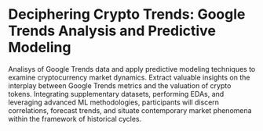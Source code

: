 # Deciphering Crypto Trends: Google Trends Analysis and Predictive Modeling

Analisys of Google Trends data and apply predictive modeling techniques to examine cryptocurrency market dynamics. Extract valuable insights on the interplay between Google Trends metrics and the valuation of crypto tokens. Integrating supplementary datasets, performing EDAs, and leveraging advanced ML methodologies, participants will discern correlations, forecast trends, and situate contemporary market phenomena within the framework of historical cycles.
